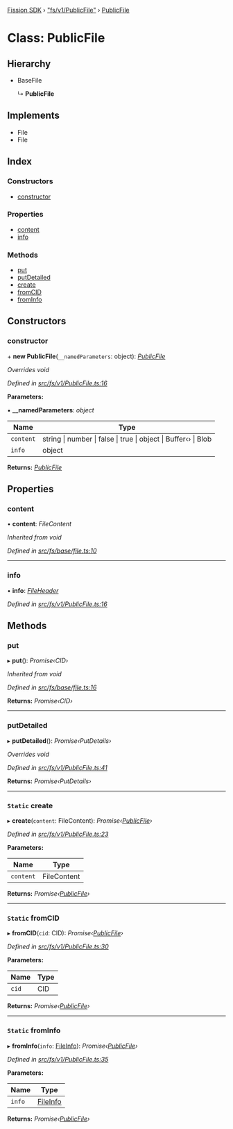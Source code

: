 [Fission SDK](../README.md) › ["fs/v1/PublicFile"](../modules/_fs_v1_publicfile_.md) › [PublicFile](_fs_v1_publicfile_.publicfile.md)

# Class: PublicFile

## Hierarchy

* BaseFile

  ↳ **PublicFile**

## Implements

* File
* File

## Index

### Constructors

* [constructor](_fs_v1_publicfile_.publicfile.md#constructor)

### Properties

* [content](_fs_v1_publicfile_.publicfile.md#content)
* [info](_fs_v1_publicfile_.publicfile.md#info)

### Methods

* [put](_fs_v1_publicfile_.publicfile.md#put)
* [putDetailed](_fs_v1_publicfile_.publicfile.md#putdetailed)
* [create](_fs_v1_publicfile_.publicfile.md#static-create)
* [fromCID](_fs_v1_publicfile_.publicfile.md#static-fromcid)
* [fromInfo](_fs_v1_publicfile_.publicfile.md#static-frominfo)

## Constructors

###  constructor

\+ **new PublicFile**(`__namedParameters`: object): *[PublicFile](_fs_v1_publicfile_.publicfile.md)*

*Overrides void*

*Defined in [src/fs/v1/PublicFile.ts:16](https://github.com/fission-suite/webnative/blob/74901c2/src/fs/v1/PublicFile.ts#L16)*

**Parameters:**

▪ **__namedParameters**: *object*

Name | Type |
------ | ------ |
`content` | string &#124; number &#124; false &#124; true &#124; object &#124; Buffer‹› &#124; Blob |
`info` | object |

**Returns:** *[PublicFile](_fs_v1_publicfile_.publicfile.md)*

## Properties

###  content

• **content**: *FileContent*

*Inherited from void*

*Defined in [src/fs/base/file.ts:10](https://github.com/fission-suite/webnative/blob/74901c2/src/fs/base/file.ts#L10)*

___

###  info

• **info**: *[FileHeader](../modules/_fs_protocol_public_types_.md#fileheader)*

*Defined in [src/fs/v1/PublicFile.ts:16](https://github.com/fission-suite/webnative/blob/74901c2/src/fs/v1/PublicFile.ts#L16)*

## Methods

###  put

▸ **put**(): *Promise‹CID›*

*Inherited from void*

*Defined in [src/fs/base/file.ts:16](https://github.com/fission-suite/webnative/blob/74901c2/src/fs/base/file.ts#L16)*

**Returns:** *Promise‹CID›*

___

###  putDetailed

▸ **putDetailed**(): *Promise‹PutDetails›*

*Overrides void*

*Defined in [src/fs/v1/PublicFile.ts:41](https://github.com/fission-suite/webnative/blob/74901c2/src/fs/v1/PublicFile.ts#L41)*

**Returns:** *Promise‹PutDetails›*

___

### `Static` create

▸ **create**(`content`: FileContent): *Promise‹[PublicFile](_fs_v1_publicfile_.publicfile.md)›*

*Defined in [src/fs/v1/PublicFile.ts:23](https://github.com/fission-suite/webnative/blob/74901c2/src/fs/v1/PublicFile.ts#L23)*

**Parameters:**

Name | Type |
------ | ------ |
`content` | FileContent |

**Returns:** *Promise‹[PublicFile](_fs_v1_publicfile_.publicfile.md)›*

___

### `Static` fromCID

▸ **fromCID**(`cid`: CID): *Promise‹[PublicFile](_fs_v1_publicfile_.publicfile.md)›*

*Defined in [src/fs/v1/PublicFile.ts:30](https://github.com/fission-suite/webnative/blob/74901c2/src/fs/v1/PublicFile.ts#L30)*

**Parameters:**

Name | Type |
------ | ------ |
`cid` | CID |

**Returns:** *Promise‹[PublicFile](_fs_v1_publicfile_.publicfile.md)›*

___

### `Static` fromInfo

▸ **fromInfo**(`info`: [FileInfo](../modules/_fs_protocol_public_types_.md#fileinfo)): *Promise‹[PublicFile](_fs_v1_publicfile_.publicfile.md)›*

*Defined in [src/fs/v1/PublicFile.ts:35](https://github.com/fission-suite/webnative/blob/74901c2/src/fs/v1/PublicFile.ts#L35)*

**Parameters:**

Name | Type |
------ | ------ |
`info` | [FileInfo](../modules/_fs_protocol_public_types_.md#fileinfo) |

**Returns:** *Promise‹[PublicFile](_fs_v1_publicfile_.publicfile.md)›*
